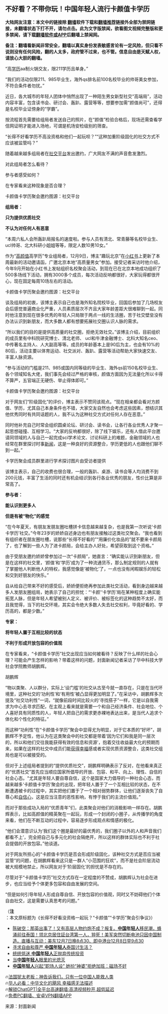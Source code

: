  <!-- 面包屑导航 --> <h2>不好看？不带你玩！中国年轻人流行卡颜值卡学历</h2> <p class="notice"><b>大陆网友注意：本文中的链接除 <a href="https://github.com/bannedbook/fanqiang" >翻墙</a>软件下载和<a href="https://github.com/killgcd/justmysocks/blob/master/README.md">翻墙推荐</a>链接外全部为禁网链接，未翻墙状态下打不开，请勿点击。此为文字版禁闻，欲看图文视频完整版和更多禁闻，请下载<a href="https://github.com/bannedbook/fanqiang">翻墙软件或APP</a>后翻墙上禁闻网。</p><p>备注：翻墙看新闻非常安全，翻墙以真实身份发表敏感言论有一定风险，但只看不说则没有任何风险，翻的人太多，政府管不过来，也不管。信息自由是天赋人权，请放心大胆的翻墙。</b></p>  <div class="entry"> <p>“高<a href="https://www.bannedbook.org/bnews/tag/%E5%AD%A6%E5%8E%86/" class="st_tag internal_tag" rel="tag" title="标签 学历 下的日志">学历</a>aa制火锅交友，限211学历且单身。”</p> <p>“我们的活动仅限211、985毕业生，海外qs排名前100名校毕业的帅哥美女参加，不符合条件者勿扰。”</p> <p>近日，各大城市的年轻人团体中悄然出现了一种陌生男女新型社交“高端局”，活动内容丰富，包含读书会、研讨会、轰趴、露营等等，想要参加需“颜值尚可”，还得是名校毕业证傍身的“学霸”。</p> <p>按流程首先需要给组局者发送自己的照片，在“颜值”检验合格后，现场还需查看学信网证明才能进入场地，可谓是机场安检级别的筛查。</p> <p>“长得不好看学历不高没资格和他们一起玩呗？”“这种加重阶级固化的社交方式不应该被监管吗？”</p> <p>随着越来越多组局者在<a href="https://www.bannedbook.org/bnews/tag/%E7%A4%BE%E4%BA%A4%E5%B9%B3%E5%8F%B0/" class="st_tag internal_tag" rel="tag" title="标签 社交平台 下的日志">社交平台</a>发出邀约，广大网友不满的声音愈发激烈。</p> <p>对此组局者怎么看待？</p> <p>参与者感受如何？</p> <p>在专家看来这种现象是否合理？</p> <p>卡颜值卡学历聚会邀约图源：社交平台</p> <p><strong>组局者：</strong></p> <p><strong>只为提供优质社交</strong></p> <p><strong>不认为对任何人有恶意</strong></p> <p>“本周六私人会所轰趴局报名的速度啦。参与人员有清北、常青藤等名校毕业生、ucl帅哥、北大科研小姐姐等等，限定人数10男10女。”</p> <p>作为“<a href="https://www.bannedbook.org/bnews/tag/%e9%ab%98%e9%a2%9c%e5%80%bc/" class="st_tag internal_tag" rel="tag" title="标签 高颜值 下的日志">高颜值</a>高学历”专业组局者，12月9日，博主“趣玩北京”在<a href="https://www.bannedbook.org/bnews/tag/%e5%b0%8f%e7%ba%a2%e4%b9%a6/" class="st_tag internal_tag" rel="tag" title="标签 小红书 下的日志">小红书</a>上更新了本周最新的活动邀请函，广邀北京本地“高质量男女”参加。接受记者采访时他介绍，今年9月开始在小红书上发帖组织名校聚会活动，到现在已在北京本地成功组织了500多场线下活动，拥有3000多个成员，每次活动反响都很好，大家玩得都很开心，现在固定每周10场左右的活动。</p> <p>卡颜值卡学历聚会邀约图源：社交平台</p> <p>谈及组局的初衷，该博主表示自己也是海外知名院校毕业，回国后参加了几场校友会后感觉普遍商业化严重，人员素质层次不齐且大家年龄差距大很难聊到一起。同时他注意到现在很多优秀的年轻人只局限于两点一线的生活圈，苦于社交壁垒没有办法认识到新朋友，而大多数人都有想要拓展社交圈认识人脉的需求。</p> <p>“所以我们的目的是提供高质量的社交圈，拒绝无效社交。”该博主介绍，目前组织的成员里有中科院研究博士、清北老师、 ucl和牛津金融博士、北科大知名ceo、中传著名主持人、人大副高等等。成员的年龄基本上是90后为主，也会有10%的80后，活动主要以体育运动、社交派对、轰趴、露营等活动帮助大家快速交友、丰富人脉资源。</p> <p>“参与活动的门槛是211、985或国内同等级的毕业生、海外qs前150名校毕业生、各个领域知名大佬，我们事先会经过严格的审核，颜值方面因为无法量化所以卡得不算严，五官端正无硬伤、举止得体即可。”</p> <p>卡颜值卡学历聚会邀约图源：社交平台</p> <p>对于网友们“阶级固化”的评价，博主表示不赞同该观点。“现在相亲都会看对方颜值、学历，尤其自己本身条件也不错，大家交友自然也会考虑这些因素，想结识其他优秀同时有共同话题的人，我不认为这种社交方式对任何人存在恶意。”</p> <p>同时他补充自己时常会组织圆桌论坛、研讨会、读书会，让各行各业优秀人才聚一起思想碰撞、互相学习。“大家的反响都很好，除了线下娱乐，还有人借此平台邀请同领域的人与自己一起完成sci学术论文、讨论科研上的难题，金融领域的人也经常在群里探讨时事<span class='wp_keywordlink_affiliate'><a href="https://www.bannedbook.org/" title="新闻">新闻</a></span>，这是一种良好的资源整合，学历更低的人也跟他们聊不到一起。”</p>  <p>卡学历聚会成员群里进行学术探讨图片由受访者提供</p> <p>该博主表示，自己的收费也很合理，一般的轰趴、桌游、读书会等人均消费不到200元钱，丰富了生活的同时还有机会结识到各行各业优秀的朋友，性价比算是非常高了。</p> <p><strong>参与者：</strong></p> <p><strong>能认识到更多人</strong></p> <p><strong>但是有被“物化”的感觉</strong></p> <p>“在今年夏天，有朋友发朋友圈吐槽拼卡信息越来越复杂，也是我第一次听说‘卡颜卡学历’社交。”今年23岁的娇娇自述身边也有朋友接触过这类社交聚会。“我也看到有组织者在朋友圈吐槽，说那些“长得不好看的”“用廉价化妆品的”就不要来卡颜局了，也了解到一些人为了进卡颜局，会给主办人好处，希望获取到这个资格。”</p> <p>由于受朋友邀约娇娇曾参加过一次“卡颜局”，她直言：“确实能认识到新朋友，但是在这样的社交里，‘颜值’和‘学历’成为了一种流通货币，那么制定规则的人就有了掌握他人判断他人的特权，我感觉像是‘被物化’了，一点也没有闲暇娱乐的轻松和交到好朋友的快乐。”</p> <p>自从给自己带来不好的感受后，娇娇便拒绝再参加此类社交活动，看到身边越来越多人发朋友圈组局，她表示了自己的担忧：“‘卡颜’‘卡学历’局在某种程度上确实能拓宽人脉，但是年轻人希望被别人定义、被评价、被标签化的这种趋势不太好，而且我觉得，当下的社交环境，其实会令绝大多数人失去社交权利，毕竟好看的、学历高的，都是少数。”</p> <p><strong>专家：</strong></p> <p><strong>将年轻人置于互相比较的状态</strong></p> <p><strong>不利于形成开放包容的价值观</strong></p>  <p>在专家看来，“卡颜值卡学历”社交出现应当如何被看待？反映了什么样的社会心理？可能会产生怎样的影响？带着这样的问题，封面新闻记者采访了华中科技大学社会学院教师胡鹏辉。</p> <p>胡鹏辉</p> <p>“物以类聚、人以群分，实际上‘设门槛’的社交从古至今就一直存在，只是在当代环境里，这种社交的‘功利性’和‘有用性’被凸显得更加明显了。”在采访中，胡鹏辉多次提及“社交功利性”一词，“就像前段时间比较火的‘寻找搭子”一样，它是以自我需求为中心去寻求匹配，在主观上看来就是需要一个和自己经济条件、社会地位、个人喜好具有同质性的人，年轻人把自己的需求更赤裸地表达出来，是当代人追求个体化和个性化的特征。”</p> <p>而这种“功利性”在“卡颜值卡学历”聚会中显得尤为明显，对于它本质的“好坏”，胡鹏辉不予定性，他认为在这类聚会中的社交都是带着‘因为它们和我是同一层次的，所以和他们交往我能获得有效的信息和资源’，抱着交往收益最大化的预期而来，如果在这样的社交中成员们能<a href="https://www.bannedbook.org/bnews/tag/%E8%8E%B7%E5%BE%97%E5%B9%B8%E7%A6%8F/" class="st_tag internal_tag" rel="tag" title="标签 获得幸福 下的日志">获得幸福</a>感或者实现优质资源整合，这类社交组局也是可以被接受的。</p> <p>但对于上述组局者提到的“提供优质社交”，胡鹏辉明确表示了反对，在他看来真正的“优质社交”首先应当顺应国家所倡导的开放、包容、和平、向上、理性、自信的社会心态。“尤其是年轻人要自尊自信，这个是国家大力倡导的一种社会心态，而越来越多‘卡颜值卡学历’聚会的出现，把年轻人置于了一个互相比较的状态，在不断遭遇被卡的过程中，其实把他们置于了一个相对弱势群体，让他们逐渐丧失了自尊心和<a href="https://www.bannedbook.org/bnews/tag/%E8%87%AA%E4%BF%A1%E5%BF%83/" class="st_tag internal_tag" rel="tag" title="标签 自信心 下的日志">自信心</a>，这是应当注意的恶性影响，有悖于我们的主流价值观。”</p> <p>而对于那些成功入局的“优质青年”们，此类聚会对他们的消极影响一样存在。胡鹏辉表示，比如高颜值的精英聚在一起玩，形成一个封闭的小圈子，从传播学的角度来看，他们在不断互动的过程中，容易逐步形成观点和情感的极化。</p> <p>“他们会潜意识认为‘我们这个圈是最好的最优秀的，我们圈子以外的人和声音我们都看不上’，完全把自己与多元化的社会隔绝开，所以这样的群体实际也不利于社会提倡的开放包容。”他谈道。</p> <p>对于网友所担心的“卡颜值卡学历是否会形成阶级固化，该种社交方式是否应当被监管”的问题，在胡鹏辉看来这只是一群人“小范围的狂欢”，而不是社会阶层流动被大规模地禁止，所以网友对于‘阶层固化’的担忧是不存在的。</p> <p>尽管对于“卡颜值卡学历”社交方式存在一定程度的不赞成，胡鹏辉认为社会在进步，也应当给予个体更多包容和自由发展的空间。</p> <p>“但是如何引导年轻人形成自尊自信、开放包容的价值观，同时又不妨碍他们个体自由社交，这是需要认真思考的问题。”</p> <p>（<strong>注</strong>：本文原标题为《长得不好看没资格一起玩？“卡颜值”“卡学历”聚会引争议》）</p>  <!--<div id="taboola-mid-1"></div>--><ul class='op-related-articles' title='相关阅读'> <li><a href='https://www.bannedbook.org/bnews/sohnews/20231208/1971082.html' target='_blank'>陈破空：那英出事了！又有高层人物约炮不成？报复。<b>中国年轻人</b>移民潮，蜂涌前往泰国！领北京居住証台湾第一人，猝死！美军突然切断电池只因中国制造。直播与互动：美东12月7日晚8点30、即中港台12月8日早9点30</a></li> <li><a href='https://www.bannedbook.org/bnews/baitai/20231207/1970585.html' target='_blank'>寻求自由和尊严 <b>中国年轻人</b>泰国讨生活？</a></li> <li><a href='https://www.bannedbook.org/bnews/finance/20231206/1970387.html' target='_blank'>统统低迷 <b>中国年轻人</b>正抛弃传统投资</a></li> <li><a href='https://www.bannedbook.org/bnews/cnnews/20231125/1965753.html' target='_blank'>当<b>中国年轻人</b>眼里的光熄灭</a></li> <li><a href='https://www.bannedbook.org/bnews/cbnews/20231122/1964081.html' target='_blank'><b>中国年轻人</b>兴起“职场人设” 她扮“神婆”拒绝加班：磁场不好</a></li> </ul> <p class="texttj"> 🔥<a href="https://www.bannedbook.org/bnews/ssgc/20230219/1850782.html" target="_blank">法国犹太老板：神告诉我们，只有一位中国人能救人类</a><br/> 🔥<a href="https://www.bannedbook.org/bnews/comments/20220220/1694796.html" target="_blank">华人必看：中华文化的飓风 幸福感无法描述</a><br/> 🔥<a href="https://github.com/bannedbook/fanqiang/wiki/V2ray%E6%9C%BA%E5%9C%BA" target="_blank">解锁ChatGPT|全平台高速翻墙:高清视频秒开,超低延迟</a><br/> 🔥<a href="https://github.com/bannedbook/fanqiang/wiki/%E7%A6%81%E9%97%BB%E7%BD%91%E5%AE%89%E5%8D%93%E7%BF%BB%E5%A2%99%E6%96%B0%E9%97%BBAPP" target="_blank">免费PC翻墙、安卓VPN翻墙APP</a><br/> </p><p class="src-info">来源：封面新闻 </p><a name='sharetosocial'></a> <div style="margin-bottom:5px;padding-bottom:5px;clear:both"> <div id="archive-pix-1" class="banner-ads"> <!-- AuctionX Display platform tag START --> <div id="27602x728x90x621x_ADSLOT1" clicktrack="%%CLICK_URL_ESC%%"></div>  <!-- AuctionX Display platform tag END --> </div> <div id="archive-pix-2" class="banner-ads"> <!-- AuctionX Display platform tag START --> <div id="27556x300x250x621x_ADSLOT1" clicktrack="%%CLICK_URL_ESC%%" style="margin:0 auto;text-align:center"></div>  <!-- AuctionX Display platform tag END --> </div> </div>  <div id="archive-pix-1" class="banner-ads"> <!-- AuctionX Display platform tag START --> <div id="27603x728x90x621x_ADSLOT1" clicktrack="%%CLICK_URL_ESC%%"></div>  <!-- AuctionX Display platform tag END --> </div> </div><!--END ENTRY--> 